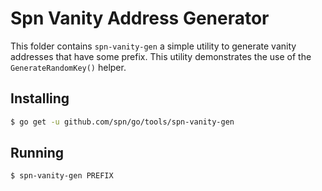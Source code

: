 # Spn Vanity Address Generator

This folder contains `spn-vanity-gen` a simple utility to generate vanity addresses that have some prefix.  This utility demonstrates the use of the
`GenerateRandomKey()` helper.

## Installing

```bash
$ go get -u github.com/spn/go/tools/spn-vanity-gen
```

## Running

```bash
$ spn-vanity-gen PREFIX
```
